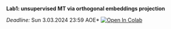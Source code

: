 **Lab1: unsupervised MT via orthogonal embeddings projection**

*Deadline:* Sun 3.03.2024 23:59 AOE*
[![Open In Colab](https://colab.research.google.com/assets/colab-badge.svg)](https://colab.research.google.com/github/girafe-ai/ml-course/blob/24s_advanced/assignments/lab01_unmt/embedding_based_MT.ipynb)
